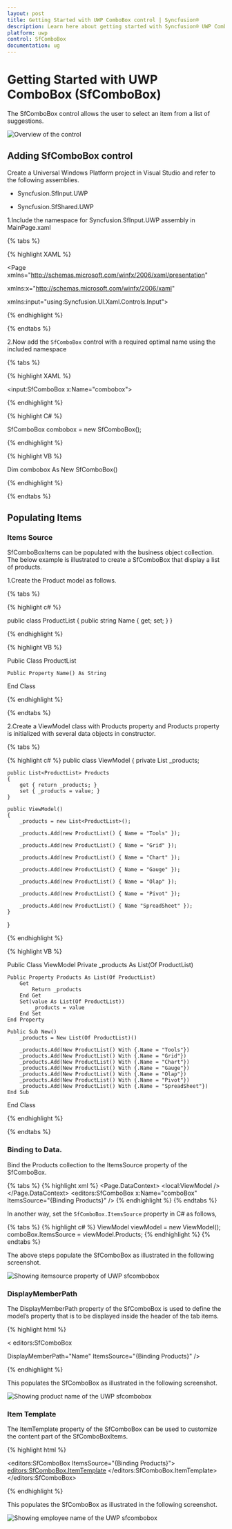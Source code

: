 ```yaml
---
layout: post
title: Getting Started with UWP ComboBox control | Syncfusion®
description: Learn here about getting started with Syncfusion® UWP ComboBox (SfComboBox) control, its elements and more.
platform: uwp
control: SfComboBox  
documentation: ug
---
```


# Getting Started with UWP ComboBox (SfComboBox)

The SfComboBox control allows the user to select an item from a list of suggestions.

![Overview of the control](Populating-Items_images/SfComboBox.png)

## Adding SfComboBox control

Create a Universal Windows Platform project in Visual Studio and refer to the following assemblies.

* Syncfusion.SfInput.UWP

* Syncfusion.SfShared.UWP

1.Include the namespace for Syncfusion.SfInput.UWP assembly in MainPage.xaml

{% tabs %}

{% highlight XAML %}

<Page xmlns="http://schemas.microsoft.com/winfx/2006/xaml/presentation"

xmlns:x="http://schemas.microsoft.com/winfx/2006/xaml"

xmlns:input="using:Syncfusion.UI.Xaml.Controls.Input">

{% endhighlight %}

{% endtabs %}

2.Now add the `SfComboBox` control with a required optimal name using the included namespace

{% tabs %}

{% highlight XAML %}

<input:SfComboBox x:Name="combobox">

{% endhighlight %}

{% highlight C# %}

SfComboBox combobox = new SfComboBox();

{% endhighlight %}

{% highlight VB %}

Dim combobox As New SfComboBox()

{% endhighlight %}

{% endtabs %}


## Populating Items

### Items Source

SfComboBoxItems can be populated with the business object collection. The below example is illustrated to create a SfComboBox that display a list of products. 

1.Create the Product model as follows.

{% tabs %}

{% highlight c# %}

public class ProductList
{
    public string Name { get; set; } 
}

{% endhighlight %}

{% highlight VB %}

Public Class ProductList

    Public Property Name() As String

End Class

{% endhighlight %}

{% endtabs %}

2.Create a ViewModel class with Products property and Products property is initialized with several data objects in constructor.


{% tabs %}

{% highlight c# %}
public class ViewModel
{
    private List<ProductList> _products;

    public List<ProductList> Products
    {
        get { return _products; }
        set { _products = value; }
    }

    public ViewModel()
    {
        _products = new List<ProductList>();

        _products.Add(new ProductList() { Name = "Tools" });

        _products.Add(new ProductList() { Name = "Grid" });

        _products.Add(new ProductList() { Name = "Chart" });

        _products.Add(new ProductList() { Name = "Gauge" });

        _products.Add(new ProductList() { Name = "Olap" });

        _products.Add(new ProductList() { Name = "Pivot" });

        _products.Add(new ProductList() { Name "SpreadSheet" });
    }
}

{% endhighlight %}

{% highlight VB %}

Public Class ViewModel
    Private _products As List(Of ProductList)

    Public Property Products As List(Of ProductList)
        Get
            Return _products
        End Get
        Set(value As List(Of ProductList))
            _products = value
        End Set
    End Property

    Public Sub New()
        _products = New List(Of ProductList)()

        _products.Add(New ProductList() With {.Name = "Tools"})
        _products.Add(New ProductList() With {.Name = "Grid"})
        _products.Add(New ProductList() With {.Name = "Chart"})
        _products.Add(New ProductList() With {.Name = "Gauge"})
        _products.Add(New ProductList() With {.Name = "Olap"})
        _products.Add(New ProductList() With {.Name = "Pivot"})
        _products.Add(New ProductList() With {.Name = "SpreadSheet"})
    End Sub
End Class

{% endhighlight %}

{% endtabs %}

### Binding to Data.

Bind the Products collection to the ItemsSource property of the SfComboBox.

{% tabs %}
{% highlight xml %}
<Page x:Class="GettingStarted.MainPage"
      xmlns="http://schemas.microsoft.com/winfx/2006/xaml/presentation"
      xmlns:x="http://schemas.microsoft.com/winfx/2006/xaml"
      xmlns:d="http://schemas.microsoft.com/expression/blend/2008"
      xmlns:local="using:GettingStarted"
      xmlns:mc="http://schemas.openxmlformats.org/markup-compatibility/2006"
      xmlns:editors="using:Syncfusion.UI.Xaml.Controls.Input"
      mc:Ignorable="d">
    <Page.DataContext>
        <local:ViewModel />
    </Page.DataContext>
    <Grid>
        <editors:SfComboBox x:Name="comboBox"
                               ItemsSource="{Binding Products}" />
    </Grid>
</Page>
{% endhighlight %}
{% endtabs %}

In another way, set the `SfComboBox.ItemsSource` property in C# as follows,

{% tabs %}
{% highlight c# %}
ViewModel viewModel = new ViewModel();
comboBox.ItemsSource = viewModel.Products;
{% endhighlight %}
{% endtabs %}


The above steps populate the SfComboBox as illustrated in the following screenshot.

![Showing itemsource property of UWP sfcombobox](Populating-Items_images/Populating-Items_img1.png)

### DisplayMemberPath

The DisplayMemberPath property of the SfComboBox is used to define the model’s property that is to be displayed inside the header of the tab items. 



{% highlight html %}

< editors:SfComboBox

DisplayMemberPath="Name" ItemsSource="{Binding Products}" />

{% endhighlight %}

This populates the SfComboBox as illustrated in the following screenshot. 

![Showing product name of the UWP sfcombobox](Populating-Items_images/Populating-Items_img2.png)



### Item Template

The ItemTemplate property of the SfComboBox can be used to customize the content part of the SfComboBoxItems.

{% highlight html %}

<editors:SfComboBox ItemsSource="{Binding Products}">          
    <editors:SfComboBox.ItemTemplate>
        <DataTemplate>
            <Grid>
                <StackPanel>
                    <TextBlock Text="{Binding Name}" FontSize="17"/>
                    <TextBlock Text="{Binding Email}" FontSize="10" Opacity="0.5"/>
                </StackPanel>
            </Grid>
        </DataTemplate>
    </editors:SfComboBox.ItemTemplate>
</editors:SfComboBox>

{% endhighlight %}

This populates the SfComboBox as illustrated in the following screenshot.

![Showing employee name of the UWP sfcombobox](Populating-Items_images/Populating-Items_img3.png)